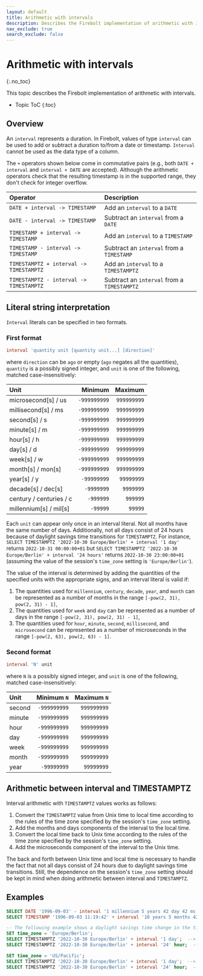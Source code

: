 ```yaml
---
layout: default
title: Arithmetic with intervals
description: Describes the Firebolt implementation of arithmetic with intervals
nav_exclude: true
search_exclude: false
---
```


# Arithmetic with intervals
{:.no_toc}

This topic describes the Firebolt implementation of arithmetic with intervals.

* Topic ToC
{:toc}

## Overview

An `interval` represents a duration. In Firebolt, values of type `interval` can be used to add or subtract a duration to/from a date or timestamp.
`Interval` cannot be used as the data type of a column.

The `+` operators shown below come in commutative pairs (e.g., both `DATE + interval` and `interval + DATE` are accepted). Although the arithmetic operators check that the resulting timestamp is in the supported range, they don't check for integer overflow.

| Operator                                | Description                                 |
| :-------------------------------------- | :------------------------------------------ |
| `DATE + interval -> TIMESTAMP`          | Add an `interval` to a `DATE`               |
| `DATE - interval -> TIMESTAMP`          | Subtract an `interval` from a `DATE`        |
| `TIMESTAMP + interval -> TIMESTAMP`     | Add an `interval` to a `TIMESTAMP`          |
| `TIMESTAMP - interval -> TIMESTAMP`     | Subtract an `interval` from a `TIMESTAMP`   |
| `TIMESTAMPTZ + interval -> TIMESTAMPTZ` | Add an `interval` to a `TIMESTAMPTZ`        |
| `TIMESTAMPTZ - interval -> TIMESTAMPTZ` | Subtract an `interval` from a `TIMESTAMPTZ` |

## Literal string interpretation

`Interval` literals can be specified in two formats. 

### First format

```sql
interval 'quantity unit [quantity unit...] [direction]'
```

where `direction` can be `ago` or empty (`ago` negates all the quantities), `quantity` is a possibly signed integer, and `unit` is one of the following, matched case-insensitively:

| Unit                    |      Minimum |     Maximum |
| :---------------------- | -----------: | ----------: |
| microsecond[s] / us     | `-999999999` | `999999999` |
| millisecond[s] / ms     | `-999999999` | `999999999` |
| second[s] / s           | `-999999999` | `999999999` |
| minute[s] / m           | `-999999999` | `999999999` |
| hour[s] / h             | `-999999999` | `999999999` |
| day[s] / d              | `-999999999` | `999999999` |
| week[s] / w             | `-999999999` | `999999999` |
| month[s] / mon[s]       | `-999999999` | `999999999` |
| year[s] / y             |  `-99999999` |  `99999999` |
| decade[s] / dec[s]      |   `-9999999` |   `9999999` |
| century / centuries / c |    `-999999` |    `999999` |
| millennium[s] / mil[s]  |     `-99999` |     `99999` |

Each `unit` can appear only once in an interval literal. 
Not all months have the same number of days.
Additionally, not all days consist of 24 hours because of daylight savings time transitions for `TIMESTAMPTZ`.
For instance, `SELECT TIMESTAMPTZ '2022-10-30 Europe/Berlin' + interval '1 day'` returns `2022-10-31 00:00:00+01` but `SELECT TIMESTAMPTZ '2022-10-30 Europe/Berlin' + interval '24 hours'` returns `2022-10-30 23:00:00+01` (assuming the value of the session's `time_zone` setting is `'Europe/Berlin'`).

The value of the interval is determined by adding the quantities of the specified units with the appropriate signs, and an interval literal is valid if:

1. The quantities used for `millennium`, `century`, `decade`, `year`, and `month` can be represented as a number of months in the range `[-pow(2, 31), pow(2, 31) - 1]`,
2. The quantities used for `week` and `day` can be represented as a number of days in the range `[-pow(2, 31), pow(2, 31) - 1]`,
3. The quantities used for `hour`, `minute`, `second`, `millisecond`, and `microsecond` can be represented as a number of microseconds in the range `[-pow(2, 63), pow(2, 63) - 1]`.

### Second format

```sql
interval 'N' unit
```

where `N` is a possibly signed integer, and `unit` is one of the following, matched case-insensitively:

| Unit   |  Minimum `N` | Maximum `N` |
| :----- | -----------: | ----------: |
| second | `-999999999` | `999999999` |
| minute | `-999999999` | `999999999` |
| hour   | `-999999999` | `999999999` |
| day    | `-999999999` | `999999999` |
| week   | `-999999999` | `999999999` |
| month  | `-999999999` | `999999999` |
| year   |  `-99999999` |  `99999999` |

## Arithmetic between interval and TIMESTAMPTZ

Interval arithmetic with `TIMESTAMPTZ` values works as follows:

1. Convert the `TIMESTAMPTZ` value from Unix time to local time according to the rules of the time zone specified by the session's `time_zone` setting.
2. Add the months and days components of the interval to the local time.
3. Convert the local time back to Unix time according to the rules of the time zone specified by the session's `time_zone` setting.
4. Add the microseconds component of the interval to the Unix time.

The back and forth between Unix time and local time is necessary to handle the fact that not all days consist of 24 hours due to daylight savings time transitions.
Still, the dependence on the session's `time_zone` setting should be kept in mind when doing arithmetic between interval and `TIMESTAMPTZ`.

## Examples

```sql
SELECT DATE '1996-09-03' - interval '1 millennium 5 years 42 day 42 ms';  --> 0991-07-22 23:59:59.958
SELECT TIMESTAMP '1996-09-03 11:19:42' + interval '10 years 5 months 42 days 7 seconds';  --> 2007-03-17 11:19:49

-- The following example shows a daylight savings time change in the time zone 'Europe/Berlin'
SET time_zone = 'Europe/Berlin';
SELECT TIMESTAMPTZ '2022-10-30 Europe/Berlin' + interval '1 day';  --> 2022-10-31 00:00:00+01
SELECT TIMESTAMPTZ '2022-10-30 Europe/Berlin' + interval '24' hour;  --> 2022-10-30 23:00:00+01

SET time_zone = 'US/Pacific';
SELECT TIMESTAMPTZ '2022-10-30 Europe/Berlin' + interval '1 day';  --> 2022-10-30 15:00:00-07
SELECT TIMESTAMPTZ '2022-10-30 Europe/Berlin' + interval '24' hour;  --> 2022-10-30 15:00:00-07
```
